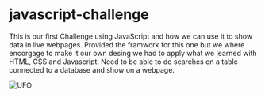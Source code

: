 # javascript-challenge

This is our first Challenge using JavaScript and how we can use it to show data in live webpages. Provided the framwork for this one but we where encorgage to make it our own desing we had to apply what we learned with HTML, CSS and Javascript. Need to be able to do searches on a table connected to a database and show on a webpage.

![UFO](https://user-images.githubusercontent.com/68042445/120896691-a2dac000-c5f0-11eb-934c-53c20b3b3b6e.PNG)
